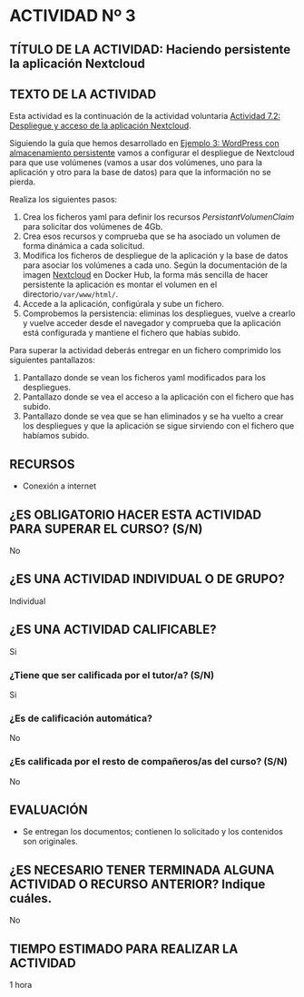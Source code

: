 # ACTIVIDAD Nº 3

## TÍTULO DE LA ACTIVIDAD: Haciendo persistente la aplicación Nextcloud 

## TEXTO DE LA ACTIVIDAD

Esta actividad es la continuación de la actividad voluntaria [Actividad 7.2: Despliegue y acceso de la aplicación Nextcloud](../modulo7/actividad2.md).

Siguiendo la guía que hemos desarrollado en [Ejemplo 3: WordPress con almacenamiento persistente](wordpress.md) vamos a configurar el despliegue de Nextcloud para que use volúmenes (vamos a usar dos volúmenes, uno para la aplicación y otro para la base de datos) para que la información no se pierda.

Realiza los siguientes pasos:

1. Crea los ficheros yaml para definir los recursos *PersistantVolumenClaim* para solicitar dos volúmenes de 4Gb.
2. Crea esos recursos y comprueba que se ha asociado un volumen de forma dinámica a cada solicitud.
3. Modifica los ficheros de despliegue de la aplicación y la base de datos para asociar los volúmenes a cada uno. Según la documentación de la imagen [Nextcloud](https://hub.docker.com/_/nextcloud) en Docker Hub, la forma más sencilla de hacer persistente la aplicación es montar el volumen en el directorio`/var/www/html/`.
5. Accede a la aplicación, configúrala y sube un fichero.
6. Comprobemos la persistencia: eliminas los despliegues, vuelve a crearlo y vuelve acceder desde el navegador y comprueba que la aplicación está configurada y mantiene el fichero que habías subido.

Para superar la actividad deberás entregar en un fichero comprimido los siguientes pantallazos:

1. Pantallazo donde se vean los ficheros yaml modificados para los despliegues.
2. Pantallazo donde se vea el acceso a la aplicación con el fichero que has subido.
5. Pantallazo donde se vea que se han eliminados y se ha vuelto a crear los despliegues y que la aplicación se sigue sirviendo con el fichero que habíamos subido.

## RECURSOS

* Conexión a internet

## ¿ES OBLIGATORIO HACER ESTA ACTIVIDAD PARA SUPERAR EL CURSO? (S/N)

No

## ¿ES UNA ACTIVIDAD INDIVIDUAL O DE GRUPO?

Individual

## ¿ES UNA ACTIVIDAD CALIFICABLE?

Si

### ¿Tiene que ser calificada por el tutor/a? (S/N) 

Si

### ¿Es de calificación automática?

No

### ¿Es calificada por el resto de compañeros/as del curso? (S/N)

No

## EVALUACIÓN

* Se entregan los documentos; contienen lo solicitado y los contenidos son originales.

## ¿ES NECESARIO TENER TERMINADA ALGUNA ACTIVIDAD O RECURSO ANTERIOR? Indique cuáles.

No

## TIEMPO ESTIMADO PARA REALIZAR LA ACTIVIDAD

1 hora
